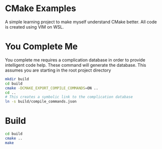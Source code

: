 # CMake Examples

A simple learning project to make myself understand CMake better. All code is
created using VIM on WSL.

# You Complete Me

You complete me requires a complication database in order to provide
intelligent code help. These command will generate the database. This assumes
you are starting in the root project directory

```bash
mkdir build
cd build
cmake -DCMAKE_EXPORT_COMPILE_COMMANDS=ON ..
cd ..
# This creates a symbolic link to the complication database
ln -s build/compile_commands.json
```

# Build

```bash
cd build
cmake ..
make
```
